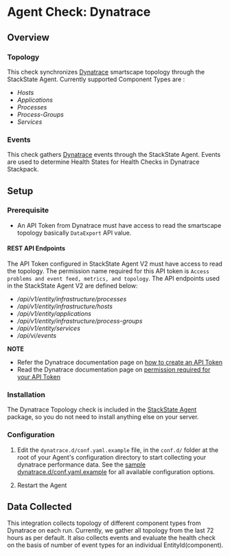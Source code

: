 # Agent Check: Dynatrace

## Overview

### Topology

This check synchronizes [Dynatrace][1] smartscape topology through the StackState Agent. Currently supported Component Types are :
* _Hosts_
* _Applications_
* _Processes_
* _Process-Groups_
* _Services_

### Events

This check gathers [Dynatrace][1] events through the StackState Agent.
Events are used to determine Health States for Health Checks in Dynatrace Stackpack.

## Setup

### Prerequisite

* An API Token from Dynatrace must have access to read the smartscape topology basically `DataExport` API value.

#### REST API Endpoints
The API Token configured in StackState Agent V2 must have access to read the topology. The permission name required for this API token is `Access problems and event feed, metrics, and topology`. The API endpoints used in the StackState Agent V2 are defined below:
* _/api/v1/entity/infrastructure/processes_
* _/api/v1/entity/infrastructure/hosts_
* _/api/v1/entity/applications_
* _/api/v1/entity/infrastructure/process-groups_
* _/api/v1/entity/services_
* _/api/vi/events_

**NOTE**
* Refer the Dynatrace documentation page on [how to create an API Token](https://www.dynatrace.com/support/help/shortlink/api-authentication#generate-a-token)
* Read the Dynatrace documentation page on [permission required for your API Token](https://www.dynatrace.com/support/help/shortlink/api-authentication#token-permissions)


### Installation

The Dynatrace Topology check is included in the [StackState Agent][2] package, so you do not
need to install anything else on your server.

### Configuration

1. Edit the `dynatrace.d/conf.yaml.example` file, in the `conf.d/` folder at the root of your
   Agent's configuration directory to start collecting your dynatrace performance data.
   See the [sample dynatrace.d/conf.yaml.example][2] for all available configuration options.

2. Restart the Agent

## Data Collected

This integration collects topology of different component types from Dynatrace on each run. Currently, we gather all topology from the last 72 hours as per default. It also collects events and evaluate the health check on the basis of number of event types for an individual EntityId(component).


[1]: https://www.dynatrace.com/
[2]: https://github.com/StackVista/stackstate-agent-integrations/blob/master/dynatrace/stackstate_checks/dynatrace/data/conf.yaml.example
